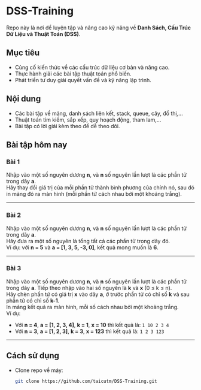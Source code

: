 # DSS-Training

Repo này là nơi để luyện tập và nâng cao kỹ năng về **Danh Sách, Cấu Trúc Dữ Liệu và Thuật Toán (DSS)**.

## Mục tiêu
- Củng cố kiến thức về các cấu trúc dữ liệu cơ bản và nâng cao.
- Thực hành giải các bài tập thuật toán phổ biến.
- Phát triển tư duy giải quyết vấn đề và kỹ năng lập trình.

## Nội dung
- Các bài tập về mảng, danh sách liên kết, stack, queue, cây, đồ thị,...
- Thuật toán tìm kiếm, sắp xếp, quy hoạch động, tham lam,...
- Bài tập có lời giải kèm theo để dễ theo dõi.

## Bài tập hôm nay

### Bài 1
Nhập vào một số nguyên dương **n**, và **n** số nguyên lần lượt là các phần tử trong dãy **a**.  
Hãy thay đổi giá trị của mỗi phần tử thành bình phương của chính nó, sau đó in mảng đó ra màn hình (mỗi phần tử cách nhau bởi một khoảng trắng).

---

### Bài 2
Nhập vào một số nguyên dương **n**, và **n** số nguyên lần lượt là các phần tử trong dãy **a**.  
Hãy đưa ra một số nguyên là tổng tất cả các phần tử trong dãy đó.  
Ví dụ: với **n = 5** và **a = [1, 3, 5, -3, 0]**, kết quả mong muốn là **6**.

---

### Bài 3
Nhập vào một số nguyên dương **n**, và **n** số nguyên lần lượt là các phần tử trong dãy **a**. Tiếp theo nhập vào hai số nguyên là **k** và **x** (0 ≤ k ≤ n).  
Hãy chèn phần tử có giá trị **x** vào dãy **a**, ở trước phần tử có chỉ số **k** và sau phần tử có chỉ số **k-1**.  
In mảng kết quả ra màn hình, mỗi số cách nhau bởi một khoảng trắng.  
Ví dụ:  
- Với **n = 4**, **a = [1, 2, 3, 4]**, **k = 1**, **x = 10** thì kết quả là: `1 10 2 3 4`  
- Với **n = 3**, **a = [1, 2, 3]**, **k = 3**, **x = 123** thì kết quả là: `1 2 3 123`

---

## Cách sử dụng
- Clone repo về máy:
  ```bash
  git clone https://github.com/taicutm/DSS-Training.git
